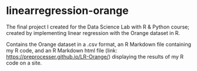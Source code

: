 # linearregression-orange
The final project I created for the Data Science Lab with R &amp; Python course; created by implementing linear regression with the Orange dataset in R.

Contains the Orange dataset in a .csv format, an R Markdown file containing my R code, and an R Markdown html file (link: https://preprocesser.github.io/LR-Orange/) displaying the results of my R code on a site.

